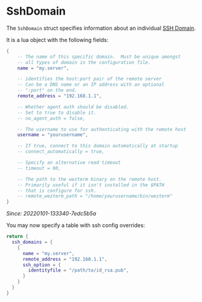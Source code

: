 # SshDomain

The `SshDomain` struct specifies information about an individual
[SSH Domain](../../multiplexing.md#ssh-domains).

It is a lua object with the following fields:

```lua
{
    -- The name of this specific domain.  Must be unique amongst
    -- all types of domain in the configuration file.
    name = "my.server",

    -- identifies the host:port pair of the remote server
    -- Can be a DNS name or an IP address with an optional
    -- ":port" on the end.
    remote_address = "192.168.1.1",

    -- Whether agent auth should be disabled.
    -- Set to true to disable it.
    -- no_agent_auth = false,

    -- The username to use for authenticating with the remote host
    username = "yourusername",

    -- If true, connect to this domain automatically at startup
    -- connect_automatically = true,

    -- Specify an alternative read timeout
    -- timeout = 60,

    -- The path to the wezterm binary on the remote host.
    -- Primarily useful if it isn't installed in the $PATH
    -- that is configure for ssh.
    -- remote_wezterm_path = "/home/yourusername/bin/wezterm"
}
```

*Since: 20220101-133340-7edc5b5a*

You may now specify a table with ssh config overrides:

```lua
return {
  ssh_domains = {
    {
      name = "my.server",
      remote_address = "192.168.1.1",
      ssh_option = {
        identityfile = "/path/to/id_rsa.pub",
      }
    }
  }
}
```

